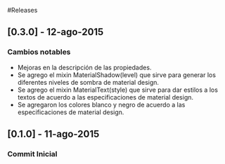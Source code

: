 #Releases
## [0.3.0] - 12-ago-2015
### Cambios notables
- Mejoras en la descripción de las propiedades.
- Se agrego el mixin MaterialShadow(level) que sirve para generar los diferentes
  niveles de sombra de material design.
- Se agrego el mixin MaterialText(style) que sirve para dar estilos a los textos
  de acuerdo a las especificaciones de material design.
 - Se agregaron los colores blanco y negro de acuerdo a las especificaciones de
   material design.

## [0.1.0] - 11-ago-2015
### Commit Inicial
